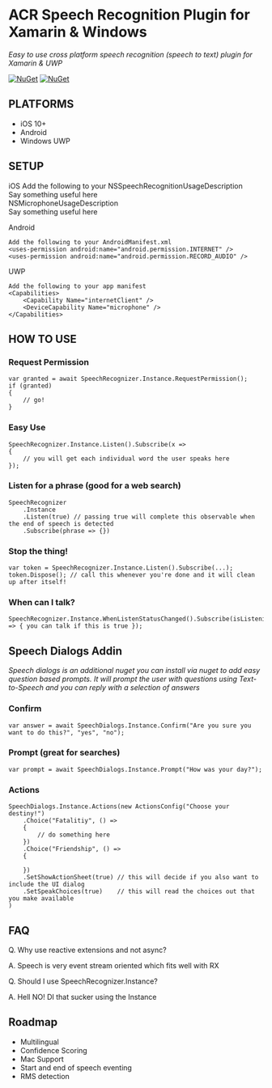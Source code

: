 # ACR Speech Recognition Plugin for Xamarin & Windows

_Easy to use cross platform speech recognition (speech to text) plugin for Xamarin & UWP_

[![NuGet](https://img.shields.io/nuget/v/Acr.SpeechRecognizer.svg?maxAge=2592000)](https://www.nuget.org/packages/Acr.SpeechRecognizer/)
[![NuGet](https://img.shields.io/nuget/v/Acr.SpeechDialogs.svg?maxAge=2592000)](https://www.nuget.org/packages/Acr.SpeechDialogs/)


## PLATFORMS

* iOS 10+
* Android
* Windows UWP

## SETUP

iOS
	Add the following to your 
    <key>NSSpeechRecognitionUsageDescription</key>  
    <string>Say something useful here</string>  
    <key>NSMicrophoneUsageDescription</key>  
    <string>Say something useful here</string> 

Android

	Add the following to your AndroidManifest.xml
	<uses-permission android:name="android.permission.INTERNET" />
	<uses-permission android:name="android.permission.RECORD_AUDIO" />

UWP 

	Add the following to your app manifest
	<Capabilities>
		<Capability Name="internetClient" />
 		<DeviceCapability Name="microphone" />
 	</Capabilities>


## HOW TO USE

### Request Permission

    var granted = await SpeechRecognizer.Instance.RequestPermission();
    if (granted) 
    {
        // go!
    }

### Easy Use

	SpeechRecognizer.Instance.Listen().Subscribe(x => 
	{
		// you will get each individual word the user speaks here
	});


### Listen for a phrase (good for a web search)

    SpeechRecognizer
        .Instance
        .Listen(true) // passing true will complete this observable when the end of speech is detected
        .Subscribe(phrase => {})


### Stop the thing!

	var token = SpeechRecognizer.Instance.Listen().Subscribe(...);
	token.Dispose(); // call this whenever you're done and it will clean up after itself!

### When can I talk?

    SpeechRecognizer.Instance.WhenListenStatusChanged().Subscribe(isListening => { you can talk if this is true });


## Speech Dialogs Addin

_Speech dialogs is an additional nuget you can install via nuget to add easy question based prompts.  It will prompt the user with questions using Text-to-Speech and you can reply with a selection of answers_


### Confirm

    var answer = await SpeechDialogs.Instance.Confirm("Are you sure you want to do this?", "yes", "no");

### Prompt (great for searches)

    var prompt = await SpeechDialogs.Instance.Prompt("How was your day?");

### Actions

    SpeechDialogs.Instance.Actions(new ActionsConfig("Choose your destiny!") 
        .Choice("Fatalitiy", () => 
        { 
            // do something here
        })
        .Choice("Friendship", () => 
        {
        
        })
        .SetShowActionSheet(true) // this will decide if you also want to include the UI dialog
        .SetSpeakChoices(true)    // this will read the choices out that you make available
    )
    
## FAQ

Q. Why use reactive extensions and not async?

A. Speech is very event stream oriented which fits well with RX


Q. Should I use SpeechRecognizer.Instance?

A. Hell NO!  DI that sucker using the Instance


## Roadmap

* Multilingual
* Confidence Scoring
* Mac Support
* Start and end of speech eventing
* RMS detection